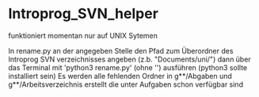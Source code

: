 # Introprog_SVN_helper
funktioniert momentan nur auf UNIX Sytemen

In rename.py an der angegeben Stelle den Pfad zum Überordner des Introprog SVN verzeichnisses angeben (z.b. "Documents/uni/")
dann über das Terminal mit 'python3 rename.py' (ohne '') ausführen (python3 sollte installiert sein)
Es werden alle fehlenden Ordner in g**/Abgaben und g**/Arbeitsverzeichnis erstellt die unter Aufgaben schon verfügbar sind 


